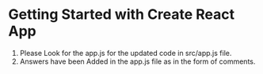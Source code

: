 # Getting Started with Create React App

1. Please Look for the app.js for the updated code in src/app.js file.
2. Answers have been Added in the app.js file as in the form of comments.
